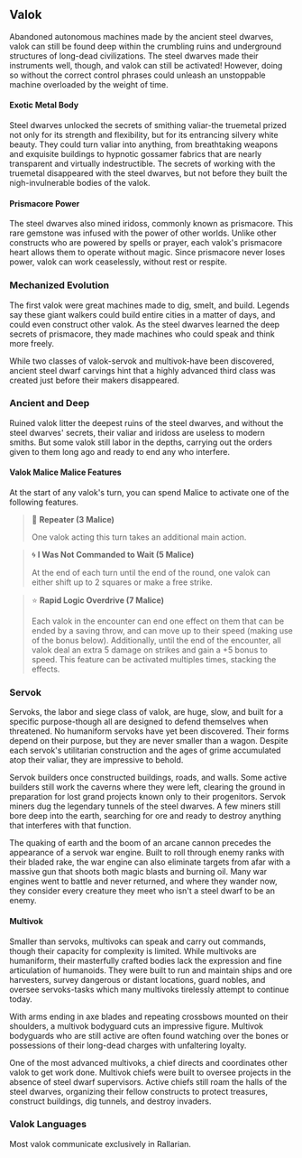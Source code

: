## Valok

Abandoned autonomous machines made by the ancient steel dwarves, valok can still be found deep within the crumbling ruins and underground structures of long-dead civilizations. The steel dwarves made their instruments well, though, and valok can still be activated! However, doing so without the correct control phrases could unleash an unstoppable machine overloaded by the weight of time.

#### Exotic Metal Body

Steel dwarves unlocked the secrets of smithing valiar-the truemetal prized not only for its strength and flexibility, but for its entrancing silvery white beauty. They could turn valiar into anything, from breathtaking weapons and exquisite buildings to hypnotic gossamer fabrics that are nearly transparent and virtually indestructible. The secrets of working with the truemetal disappeared with the steel dwarves, but not before they built the nigh-invulnerable bodies of the valok.

#### Prismacore Power

The steel dwarves also mined iridoss, commonly known as prismacore. This rare gemstone was infused with the power of other worlds. Unlike other constructs who are powered by spells or prayer, each valok's prismacore heart allows them to operate without magic. Since prismacore never loses power, valok can work ceaselessly, without rest or respite.

### Mechanized Evolution

The first valok were great machines made to dig, smelt, and build. Legends say these giant walkers could build entire cities in a matter of days, and could even construct other valok. As the steel dwarves learned the deep secrets of prismacore, they made machines who could speak and think more freely.

While two classes of valok-servok and multivok-have been discovered, ancient steel dwarf carvings hint that a highly advanced third class was created just before their makers disappeared.

### Ancient and Deep

Ruined valok litter the deepest ruins of the steel dwarves, and without the steel dwarves' secrets, their valiar and iridoss are useless to modern smiths. But some valok still labor in the depths, carrying out the orders given to them long ago and ready to end any who interfere.

#### Valok Malice Malice Features

At the start of any valok's turn, you can spend Malice to activate one of the following features.

> 👤 **Repeater (3 Malice)**
> 
> One valok acting this turn takes an additional main action.

> 🌀 **I Was Not Commanded to Wait (5 Malice)**
> 
> At the end of each turn until the end of the round, one valok can either shift up to 2 squares or make a free strike.

> ⭐️ **Rapid Logic Overdrive (7 Malice)**
> 
> Each valok in the encounter can end one effect on them that can be ended by a saving throw, and can move up to their speed (making use of the bonus below). Additionally, until the end of the encounter, all valok deal an extra 5 damage on strikes and gain a +5 bonus to speed. This feature can be activated multiples times, stacking the effects.

### Servok

Servoks, the labor and siege class of valok, are huge, slow, and built for a specific purpose-though all are designed to defend themselves when threatened. No humaniform servoks have yet been discovered. Their forms depend on their purpose, but they are never smaller than a wagon. Despite each servok's utilitarian construction and the ages of grime accumulated atop their valiar, they are impressive to behold.

Servok builders once constructed buildings, roads, and walls. Some active builders still work the caverns where they were left, clearing the ground in preparation for lost grand projects known only to their progenitors. Servok miners dug the legendary tunnels of the steel dwarves. A few miners still bore deep into the earth, searching for ore and ready to destroy anything that interferes with that function.

The quaking of earth and the boom of an arcane cannon precedes the appearance of a servok war engine. Built to roll through enemy ranks with their bladed rake, the war engine can also eliminate targets from afar with a massive gun that shoots both magic blasts and burning oil. Many war engines went to battle and never returned, and where they wander now, they consider every creature they meet who isn't a steel dwarf to be an enemy.

#### Multivok

Smaller than servoks, multivoks can speak and carry out commands, though their capacity for complexity is limited. While multivoks are humaniform, their masterfully crafted bodies lack the expression and fine articulation of humanoids. They were built to run and maintain ships and ore harvesters, survey dangerous or distant locations, guard nobles, and oversee servoks-tasks which many multivoks tirelessly attempt to continue today.

With arms ending in axe blades and repeating crossbows mounted on their shoulders, a multivok bodyguard cuts an impressive figure. Multivok bodyguards who are still active are often found watching over the bones or possessions of their long-dead charges with unfaltering loyalty.

One of the most advanced multivoks, a chief directs and coordinates other valok to get work done. Multivok chiefs were built to oversee projects in the absence of steel dwarf supervisors. Active chiefs still roam the halls of the steel dwarves, organizing their fellow constructs to protect treasures, construct buildings, dig tunnels, and destroy invaders.

### Valok Languages

Most valok communicate exclusively in Rallarian.
